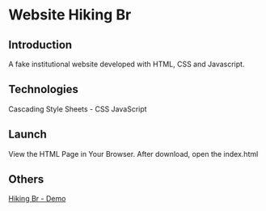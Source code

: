 # Website Hiking Br

## Introduction

A fake institutional website developed with HTML, CSS and Javascript.

## Technologies

Cascading Style Sheets - CSS
JavaScript

## Launch

View the HTML Page in Your Browser. After download, open the index.html

## Others

[Hiking Br - Demo](https://hikingbr.easystems.com.br/)
